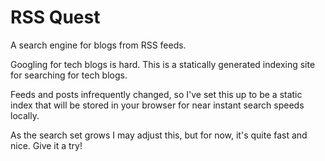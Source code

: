 # RSS Quest

A search engine for blogs from RSS feeds.

Googling for tech blogs is hard. This is a statically generated indexing site for searching for tech blogs.

Feeds and posts infrequently changed, so I've set this up to be a static index that will be stored in your browser for near instant search speeds locally.

As the search set grows I may adjust this, but for now, it's quite fast and nice. Give it a try!
